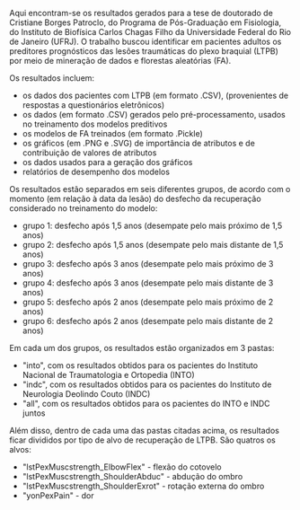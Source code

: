 Aqui encontram-se os resultados gerados para a tese de doutorado de Cristiane Borges Patroclo, do Programa de Pós-Graduação em Fisiologia, do Instituto de Biofísica Carlos Chagas Filho da Universidade Federal do Rio de Janeiro (UFRJ). O trabalho buscou identificar em pacientes adultos os preditores prognósticos das lesões traumáticas do plexo braquial (LTPB) por meio de mineração de dados e florestas aleatórias (FA).

Os resultados incluem:
- os dados dos pacientes com LTPB (em formato .CSV), (provenientes de respostas a questionários eletrônicos)
- os dados (em formato .CSV) gerados pelo pré-processamento, usados no treinamento dos modelos preditivos
- os modelos de FA treinados (em formato .Pickle)
- os gráficos (em .PNG e .SVG) de importância de atributos e de contribuição de valores de atributos
- os dados usados para a geração dos gráficos
- relatórios de desempenho dos modelos

Os resultados estão separados em seis diferentes grupos, de acordo com o momento (em relação à data da lesão) do desfecho da recuperação considerado no treinamento do modelo:
- grupo 1: desfecho após 1,5 anos (desempate pelo mais próximo de 1,5 anos)
- grupo 2: desfecho após 1,5 anos (desempate pelo mais distante de 1,5 anos)
- grupo 3: desfecho após 3 anos (desempate pelo mais próximo de 3 anos)
- grupo 4: desfecho após 3 anos (desempate pelo mais distante de 3 anos)
- grupo 5: desfecho após 2 anos (desempate pelo mais próximo de 2 anos)
- grupo 6: desfecho após 2 anos (desempate pelo mais distante de 2 anos)

Em cada um dos grupos, os resultados estão organizados em 3 pastas:
- "into", com os resultados obtidos para os pacientes do Instituto Nacional de Traumatologia e Ortopedia (INTO)
- "indc", com os resultados obtidos para os pacientes do Instituto de Neurologia Deolindo Couto (INDC)
- "all",  com os resultados obtidos para os pacientes do INTO e INDC juntos

Além disso, dentro de cada uma das pastas citadas acima, os resultados ficar divididos por tipo de alvo de recuperação de LTPB. São quatros os alvos:
- "lstPexMuscstrength_ElbowFlex" - flexão do cotovelo
- "lstPexMuscstrength_ShoulderAbduc" - abdução do ombro
- "lstPexMuscstrength_ShoulderExrot" - rotação externa do ombro
- "yonPexPain" - dor
